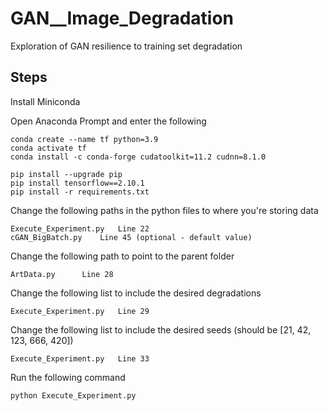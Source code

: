 # GAN__Image_Degradation
Exploration of GAN resilience to training set degradation

## Steps 

Install Miniconda 

Open Anaconda Prompt and enter the following

	conda create --name tf python=3.9
	conda activate tf
	conda install -c conda-forge cudatoolkit=11.2 cudnn=8.1.0

	pip install --upgrade pip
	pip install tensorflow==2.10.1
	pip install -r requirements.txt

Change the following paths in the python files to where you're storing data

	Execute_Experiment.py 	Line 22
	cGAN_BigBatch.py 	Line 45 (optional - default value)
Change the following path to point to the parent folder

	ArtData.py 		Line 28

Change the following list to include the desired degradations

	Execute_Experiment.py	Line 29

Change the following list to include the desired seeds (should be [21, 42, 123, 666, 420])

	Execute_Experiment.py	Line 33

Run the following command

	python Execute_Experiment.py
